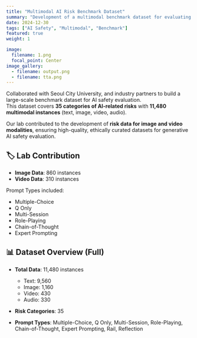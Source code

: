 ```yaml
---
title: "Multimodal AI Risk Benchmark Dataset"
summary: "Development of a multimodal benchmark dataset for evaluating safety risks in generative AI outputs."
date: 2024-12-30
tags: ["AI Safety", "Multimodal", "Benchmark"]
featured: true
weight: 1

image:
  filename: 1.png
  focal_point: Center
image_gallery:
  - filename: output.png
  - filename: tta.png
---
```


Collaborated with Seoul City University, and industry partners to build a large-scale benchmark dataset for AI safety evaluation.  
This dataset covers **35 categories of AI-related risks** with **11,480 multimodal instances** (text, image, video, audio).  

Our lab contributed to the development of **risk data for image and video modalities**, ensuring high-quality, ethically curated datasets for generative AI safety evaluation.

## 🏷️ Lab Contribution

- **Image Data**: 860 instances  
- **Video Data**: 310 instances  

Prompt Types included:  
- Multiple-Choice  
- Q Only  
- Multi-Session  
- Role-Playing  
- Chain-of-Thought  
- Expert Prompting  

## 📊 Dataset Overview (Full)

- **Total Data**: 11,480 instances  
  - Text: 9,560  
  - Image: 1,160  
  - Video: 430  
  - Audio: 330  

- **Risk Categories**: 35  
- **Prompt Types**: Multiple-Choice, Q Only, Multi-Session, Role-Playing, Chain-of-Thought, Expert Prompting, Rail, Reflection